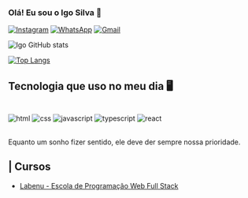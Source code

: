 
### Olá! Eu sou o Igo Silva 🤚

[![Instagram](https://img.shields.io/badge/Instagram-E4405F?style=for-the-badge&logo=instagram&logoColor=white)](https://www.instagram.com/igozito)
[![WhatsApp](https://img.shields.io/badge/WhatsApp-25D366?style=for-the-badge&logo=whatsapp&logoColor=white)](https://api.whatsapp.com/send?phone=5581992693339)
[![Gmail](https://img.shields.io/badge/Gmail-D14836?style=for-the-badge&logo=gmail&logoColor=white)](mailto:igozitoo@gmail.com?subject=&body=)


![Igo GitHub stats](https://github-readme-stats.vercel.app/api?username=igozito&show_icons=true&theme=dracula)

[![Top Langs](https://github-readme-stats.vercel.app/api/top-langs/?username=igozito&layout=compact)](https://github.com/anuraghazra/github-readme-stats)

## Tecnologia que uso no meu dia 🖥️

<div style="display: inline_block"><br/>
  <img align="center" alt="html" src="https://img.shields.io/badge/HTML5-E34F26?style=for-the-badge&logo=html5&logoColor=white"/>
  <img align="center" alt="css" src="https://img.shields.io/badge/CSS3-1572B6?style=for-the-badge&logo=css3&logoColor=white"/>
  <img align="center" alt="javascript" src="https://img.shields.io/badge/JavaScript-F7DF1E?style=for-the-badge&logo=javascript&logoColor=black"/>
<img align="center" alt="typescript" src="https://img.shields.io/badge/TypeScript-007ACC?style=for-the-badge&logo=typescript&logoColor=white"/>
<img align="center" alt="react" src="https://img.shields.io/badge/React-20232A?style=for-the-badge&logo=react&logoColor=61DAFB"/>
</div><br/>

Equanto um sonho fizer sentido, ele deve der sempre nossa prioridade.

## | Cursos
- [Labenu - Escola de Programação Web Full Stack](https://www.labenu.com.br)
